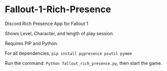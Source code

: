 # Fallout-1-Rich-Presence
Discord Rich Presence App for Fallout 1

Shows Level, Character, and length of play session.

Requires PIP and Python.

For all dependencies, ```pip install pypresence psutil pymem```

Run the command: ```Python fallout_rich_presence.py```, then start the game. 
